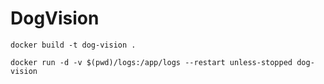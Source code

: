 # DogVision

```
docker build -t dog-vision .

docker run -d -v $(pwd)/logs:/app/logs --restart unless-stopped dog-vision
```